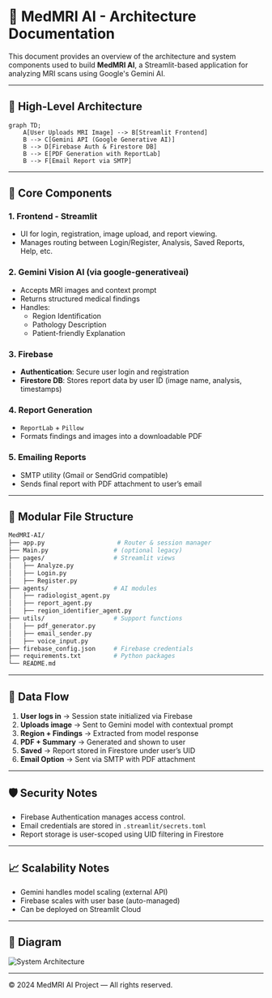 # 🧠 MedMRI AI - Architecture Documentation

This document provides an overview of the architecture and system components used to build **MedMRI AI**, a Streamlit-based application for analyzing MRI scans using Google's Gemini AI.

---

## 📐 High-Level Architecture

```mermaid
graph TD;
    A[User Uploads MRI Image] --> B[Streamlit Frontend]
    B --> C[Gemini API (Google Generative AI)]
    B --> D[Firebase Auth & Firestore DB]
    B --> E[PDF Generation with ReportLab]
    B --> F[Email Report via SMTP]
```

---

## 🧱 Core Components

### 1. **Frontend - Streamlit**
- UI for login, registration, image upload, and report viewing.
- Manages routing between Login/Register, Analysis, Saved Reports, Help, etc.

### 2. **Gemini Vision AI (via google-generativeai)**
- Accepts MRI images and context prompt
- Returns structured medical findings
- Handles:
  - Region Identification
  - Pathology Description
  - Patient-friendly Explanation

### 3. **Firebase**
- **Authentication**: Secure user login and registration
- **Firestore DB**: Stores report data by user ID (image name, analysis, timestamps)

### 4. **Report Generation**
- `ReportLab` + `Pillow`
- Formats findings and images into a downloadable PDF

### 5. **Emailing Reports**
- SMTP utility (Gmail or SendGrid compatible)
- Sends final report with PDF attachment to user’s email

---

## 📂 Modular File Structure

```bash
MedMRI-AI/
├── app.py                    # Router & session manager
├── Main.py                  # (optional legacy)
├── pages/                   # Streamlit views
│   ├── Analyze.py
│   ├── Login.py
│   ├── Register.py
├── agents/                  # AI modules
│   ├── radiologist_agent.py
│   ├── report_agent.py
│   ├── region_identifier_agent.py
├── utils/                   # Support functions
│   ├── pdf_generator.py
│   ├── email_sender.py
│   ├── voice_input.py
├── firebase_config.json     # Firebase credentials
├── requirements.txt         # Python packages
└── README.md
```

---

## 🔁 Data Flow

1. **User logs in** → Session state initialized via Firebase
2. **Uploads image** → Sent to Gemini model with contextual prompt
3. **Region + Findings** → Extracted from model response
4. **PDF + Summary** → Generated and shown to user
5. **Saved** → Report stored in Firestore under user’s UID
6. **Email Option** → Sent via SMTP with PDF attachment

---

## 🛡 Security Notes
- Firebase Authentication manages access control.
- Email credentials are stored in `.streamlit/secrets.toml`
- Report storage is user-scoped using UID filtering in Firestore

---

## 📈 Scalability Notes
- Gemini handles model scaling (external API)
- Firebase scales with user base (auto-managed)
- Can be deployed on Streamlit Cloud
---

## 📌 Diagram

![System Architecture](assets/system_architecture.png)

---


© 2024 MedMRI AI Project — All rights reserved.
